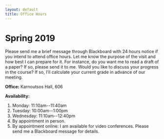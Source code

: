 ```yaml
---
layout: default
title: Office Hours
---
```

# Spring 2019

Please send me a brief message through Blackboard with 24 hours notice if you intend to attend office hours. Let me know the purpose of the visit and how best I can prepare for it. For instance, do you want me to read a draft of a paper? If so, please send it to me. Would you like to discuss your progress in the course? If so, I'll calculate your current grade in advance of our meeting. 


**Office:** Karnoutsos Hall, 606

**Availability:** 
1. Monday: 11:10am--11:40am
2. Tuesday: 10:00am--1:00pm 
3. Wednesday: 11:10am--12:40pm 
4. By appointment in person.
5. By appointment online: I am available for video conferences. Please send me a Blackboard message for details. 




